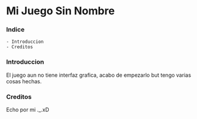 # Mi Juego Sin Nombre
### Indice
    - Introduccion
    - Creditos
### Introduccion
El juego aun no tiene interfaz grafica, acabo de empezarlo but tengo varias cosas hechas.
### Creditos
Echo por mi ._.xD